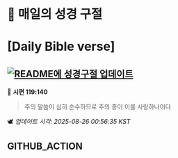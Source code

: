# 🙏 매일의 성경 구절
# [Daily Bible verse]
## [![README에 성경구절 업데이트](https://github.com/DONGSUKA/first_test/actions/workflows/update-readme-bible.yml/badge.svg)](https://github.com/DONGSUKA/first_test/actions/workflows/update-readme-bible.yml)
<!-- START_BIBLE_VERSE -->
📖 **시편 119:140**
> 주의 말씀이 심히 순수하므로 주의 종이 이를 사랑하나이다

🕊️ _업데이트 시각: 2025-08-26 00:56:35 KST_
  <!-- END_BIBLE_VERSE -->
## GITHUB_ACTION
